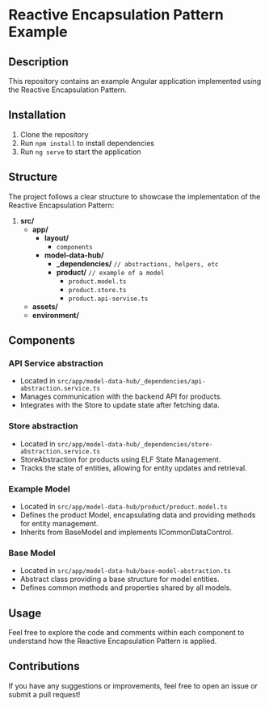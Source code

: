 # Reactive Encapsulation Pattern Example

## Description

This repository contains an example Angular application implemented using the Reactive Encapsulation Pattern.

## Installation

1. Clone the repository
2. Run `npm install` to install dependencies
3. Run `ng serve` to start the application

## Structure

The project follows a clear structure to showcase the implementation of the Reactive Encapsulation Pattern:

1. **src/**
   - **app/**
     - **layout/**
       - `components`
     - **model-data-hub/**
       - **\_dependencies/** `// abstractions, helpers, etc`
       - **product/** `// example of a model`
         - `product.model.ts`
         - `product.store.ts`
         - `product.api-servise.ts`
   - **assets/**
   - **environment/**

## Components

### API Service abstraction

- Located in `src/app/model-data-hub/_dependencies/api-abstraction.service.ts`
- Manages communication with the backend API for products.
- Integrates with the Store to update state after fetching data.

### Store abstraction

- Located in `src/app/model-data-hub/_dependencies/store-abstraction.service.ts`
- StoreAbstraction for products using ELF State Management.
- Tracks the state of entities, allowing for entity updates and retrieval.

### Example Model

- Located in `src/app/model-data-hub/product/product.model.ts`
- Defines the product Model, encapsulating data and providing methods for entity management.
- Inherits from BaseModel and implements ICommonDataControl.

### Base Model

- Located in `src/app/model-data-hub/base-model-abstraction.ts`
- Abstract class providing a base structure for model entities.
- Defines common methods and properties shared by all models.

## Usage

Feel free to explore the code and comments within each component to understand how the Reactive Encapsulation Pattern is
applied.

## Contributions

If you have any suggestions or improvements, feel free to open an issue or submit a pull request!
